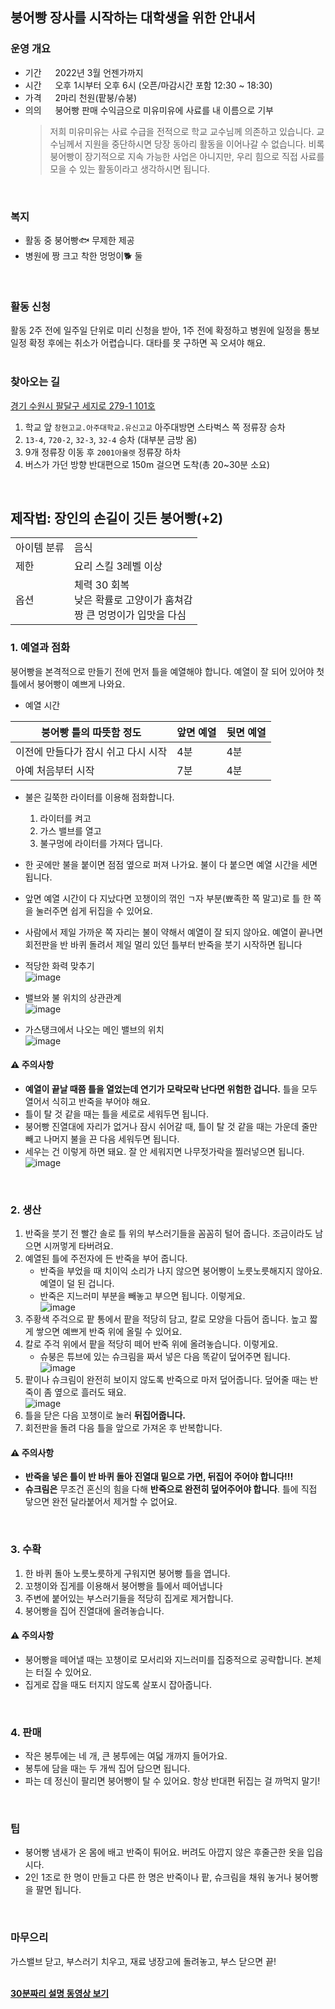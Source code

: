 ## 붕어빵 장사를 시작하는 대학생을 위한 안내서
### 운영 개요
- 기간 &emsp; 2022년 3월 언젠가까지
- 시간 &emsp; 오후 1시부터 오후 6시 (오픈/마감시간 포함 12:30 ~ 18:30)
- 가격 &emsp; 2마리 천원(팥붕/슈붕)
- 의의 &emsp; 붕어빵 판매 수익금으로 미유미유에 사료를 내 이름으로 기부  
    > 저희 미유미유는 사료 수급을 전적으로 학교 교수님께 의존하고 있습니다. 교수님께서 지원을 중단하시면 당장 동아리 활동을 이어나갈 수 없습니다. 비록 붕어빵이 장기적으로 지속 가능한 사업은 아니지만, 우리 힘으로 직접 사료를 모을 수 있는 활동이라고 생각하시면 됩니다.
<br>

### 복지
- 활동 중 붕어빵🐟 무제한 제공
- 병원에 짱 크고 착한 멍멍이🐕 둘
<br>

### 활동 신청
활동 2주 전에 일주일 단위로 미리 신청을 받아, 1주 전에 확정하고 병원에 일정을 통보  
일정 확정 후에는 취소가 어렵습니다. 대타를 못 구하면 꼭 오셔야 해요.  
<br>

### 찾아오는 길
[경기 수원시 팔달구 세지로 279-1 101호](http://naver.me/FLBRrmL7)  
1. 학교 앞 `창현고교.아주대학교.유신고교` 아주대방면 스타벅스 쪽 정류장 승차
2. `13-4`, `720-2`, `32-3`, `32-4` 승차 (대부분 금방 옴)
3. 9개 정류장 이동 후 `2001아울렛` 정류장 하차
4. 버스가 가던 방향 반대편으로 150m 걸으면 도착(총 20~30분 소요)
<br>

## 제작법: 장인의 손길이 깃든 붕어빵(+2)
| | |
|---|---|
|아이템 분류|음식|
|제한|요리 스킬 3레벨 이상|
|옵션|체력 30 회복<br>낮은 확률로 고양이가 훔쳐감<br>짱 큰 멍멍이가 입맛을 다심|

### 1. 예열과 점화
붕어빵을 본격적으로 만들기 전에 먼저 틀을 예열해야 합니다. 예열이 잘 되어 있어야 첫 틀에서 붕어빵이 예쁘게 나와요.  

* 예열 시간  

|붕어빵 틀의 따뜻함 정도|앞면 예열|뒷면 예열|
|---|---|---|
|이전에 만들다가 잠시 쉬고 다시 시작|4분|4분|
|아예 처음부터 시작|7분|4분|

* 불은 길쭉한 라이터를 이용해 점화합니다.  
    1. 라이터를 켜고
    2. 가스 밸브를 열고
    3. 불구멍에 라이터를 가져다 댑니다.  

* 한 곳에만 불을 붙이면 점점 옆으로 퍼져 나가요. 불이 다 붙으면 예열 시간을 세면 됩니다.
* 앞면 예열 시간이 다 지났다면 꼬챙이의 꺾인 ㄱ자 부분(뾰족한 쪽 말고)로 틀 한 쪽을 눌러주면 쉽게 뒤집을 수 있어요.
* 사람에서 제일 가까운 쪽 자리는 불이 약해서 예열이 잘 되지 않아요. 예열이 끝나면 회전판을 반 바퀴 돌려서 제일 멀리 있던 틀부터 반죽을 붓기 시작하면 됩니다

* 적당한 화력 맞추기  
![image](https://user-images.githubusercontent.com/17094868/143977545-92108c65-385c-4478-b215-149ebb1c3c88.png)

* 밸브와 불 위치의 상관관계  
![image](https://user-images.githubusercontent.com/17094868/143976969-ce48c0ee-6056-43c9-98c9-c4a2b8c05637.png)

* 가스탱크에서 나오는 메인 밸브의 위치  
![image](https://user-images.githubusercontent.com/17094868/143990126-d142b5c8-d827-4252-b44c-e8401a052820.png)


#### ⚠️ 주의사항
* **예열이 끝날 때쯤 틀을 열었는데 연기가 모락모락 난다면 위험한 겁니다.** 틀을 모두 열어서 식히고 반죽을 부어야 해요.
* 틀이 탈 것 같을 때는 틀을 세로로 세워두면 됩니다.
* 붕어빵 진열대에 자리가 없거나 잠시 쉬어갈 때, 틀이 탈 것 같을 때는 가운데 줄만 빼고 나머지 불을 끈 다음 세워두면 됩니다.
* 세우는 건 이렇게 하면 돼요. 잘 안 세워지면 나무젓가락을 찔러넣으면 됩니다.  
![image](https://user-images.githubusercontent.com/17094868/143990761-b2e5d158-06e5-4c29-a0cb-7e17664b8ba0.png)
<br>

### 2. 생산
1. 반죽을 붓기 전 빨간 솔로 틀 위의 부스러기들을 꼼꼼히 털어 줍니다. 조금이라도 남으면 시꺼멓게 타버려요.
2. 예열된 틀에 주전자에 든 반죽을 부어 줍니다.
    * 반죽을 부었을 때 치이익 소리가 나지 않으면 붕어빵이 노릇노릇해지지 않아요. 예열이 덜 된 겁니다.
    * 반죽은 지느러미 부분을 빼놓고 부으면 됩니다. 이렇게요.  
    ![image](https://user-images.githubusercontent.com/17094868/143994590-460f67e3-a1c1-4e21-99df-f9cd35816926.png)
3. 주황색 주걱으로 팥 통에서 팥을 적당히 담고, 칼로 모양을 다듬어 줍니다. 높고 짧게 쌓으면 예쁘게 반죽 위에 올릴 수 있어요.
4. 칼로 주걱 위에서 팥을 적당히 떼어 반죽 위에 올려놓습니다. 이렇게요.  
     * 슈붕은 튜브에 있는 슈크림을 짜서 넣은 다음 똑같이 덮어주면 됩니다.
![image](https://user-images.githubusercontent.com/17094868/143994874-bc06e656-691e-4c53-b967-d6d07acd5201.png)
5. 팥이나 슈크림이 완전히 보이지 않도록 반죽으로 마저 덮어줍니다. 덮어줄 때는 반죽이 좀 옆으로 흘러도 돼요.  
![image](https://user-images.githubusercontent.com/17094868/143994946-5c1aa75c-aaaa-4851-869d-081e41730f8e.png)
6. 틀을 닫은 다음 꼬챙이로 눌러 **뒤집어줍니다.**
7. 회전판을 돌려 다음 틀을 앞으로 가져온 후 반복합니다.

#### ⚠️ 주의사항
* **반죽을 넣은 틀이 반 바퀴 돌아 진열대 밑으로 가면, 뒤집어 주어야 합니다!!!**
* **슈크림은** 무조건 혼신의 힘을 다해 **반죽으로 완전히 덮어주어야 합니다**. 틀에 직접 닿으면 완전 달라붙어서 제거할 수 없어요.
<br>

### 3. 수확
1. 한 바퀴 돌아 노릇노릇하게 구워지면 붕어빵 틀을 엽니다.
2. 꼬챙이와 집게를 이용해서 붕어빵을 틀에서 떼어냅니다
3. 주변에 붙어있는 부스러기들을 적당히 집게로 제거합니다.
4. 붕어빵을 집어 진열대에 올려놓습니다.

#### ⚠️ 주의사항
* 붕어빵을 떼어낼 때는 꼬챙이로 모서리와 지느러미를 집중적으로 공략합니다. 본체는 터질 수 있어요.
* 집게로 잡을 때도 터지지 않도록 살포시 잡아줍니다.
<br>

### 4. 판매
* 작은 봉투에는 네 개, 큰 봉투에는 여덟 개까지 들어가요.
* 봉투에 담을 때는 두 개씩 집어 담으면 됩니다.
* 파는 데 정신이 팔리면 붕어빵이 탈 수 있어요. 항상 반대편 뒤집는 걸 까먹지 말기!
<br>

### 팁
* 붕어빵 냄새가 온 몸에 배고 반죽이 튀어요. 버려도 아깝지 않은 후줄근한 옷을 입읍시다.  
* 2인 1조로 한 명이 만들고 다른 한 명은 반죽이나 팥, 슈크림을 채워 놓거나 붕어빵을 팔면 됩니다.
<br>

### 마무으리
가스밸브 닫고, 부스러기 치우고, 재료 냉장고에 돌려놓고, 부스 닫으면 끝!  
<br>

**[30분짜리 설명 동영상 보기](https://youtu.be/BS0SDh1dN1Q)**
